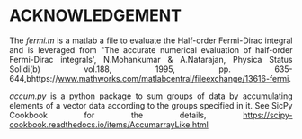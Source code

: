 # ACKNOWLEDGEMENT

<div align="justify">
  
<p>
  
The *fermi.m* is a matlab a file to evaluate the Half-order Fermi-Dirac integral and is leveraged from "The accurate numerical evaluation of half-order Fermi-Dirac integrals', N.Mohankumar & A.Natarajan, Physica Status Solidi(b) vol.188, 1995, pp. 635-644,bhttps://www.mathworks.com/matlabcentral/fileexchange/13616-fermi.

*accum.py* is a python package to sum groups of data by accumulating elements of a vector data according to the groups specified in it. See SicPy Cookbook for the details, https://scipy-cookbook.readthedocs.io/items/AccumarrayLike.html

</p>

</div>
